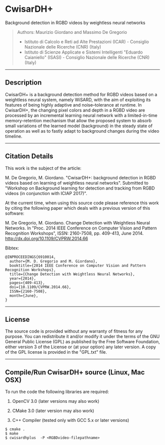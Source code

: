 # CwisarDH+
Background detection in RGBD videos by weightless neural networks

> Authors: Maurizio Giordano and Massimo De Gregorio
> - Istituto di Calcolo e Reti ad Alte Prestazioni (ICAR) - Consiglio Nazionale delle Ricerche (CNR) (Italy)
> - Istituto di Scienze Applicate e Sistemi Intelligenti "Eduardo Caianiello" (ISASI) - Consiglio Nazionale delle Ricerche (CNR) (Italy)

----------------------
Description
----------------------

CwisarDH+ is a background detection method for RGBD videos based on a weightless neural system, 
namely WiSARD, with the aim of exploiting its features of being highly adaptive and 
noise–tolerance at runtime.
In CwisarDH+, the changing pixel colors and depth in a RGBD video are processed by an incremental 
learning neural network with a limited-in-time memory-retention mechanism that allow the
proposed system to absorb small variations of the learned model (background) 
in the steady state of operation as well as to  fastly adapt to background 
changes during the video timeline.

----------------------
Citation Details
----------------------
  
This work is the subject of the article:

M. De Gregorio, M. Giordano.
 "CwisarDH+: background detection in RGBD videos based on learning of weightless neural networks".
 Submitted to "Workshop on Background learning for detection and tracking from RGBD videos (in conjunction with ICIAP 2017)".
 
At the current time, when using this source code please reference this work by citing the following
paper which deals with a previous version of this software:

 M. De Gregorio, M. Giordano.
 Change Detection with Weightless Neural Networks.
 In "Proc. 2014 IEEE Conference on Computer Vision and Pattern Recognition Workshops", 
 ISSN: 2160-7508, pp. 409-413, June 2014.
 http://dx.doi.org/10.1109/CVPRW.2014.66 
 
Bibtex:

```
@INPROCEEDINGS{6910014, 
  author={M. D. Gregorio and M. Giordano}, 
  booktitle={2014 IEEE Conference on Computer Vision and Pattern Recognition Workshops}, 
  title={Change Detection with Weightless Neural Networks}, 
  year={2014}, 
  pages={409-413}, 
  doi={10.1109/CVPRW.2014.66}, 
  ISSN={2160-7508}, 
  month={June},
}
```

----------------------
License
----------------------
  
The source code is provided without any warranty of fitness for any purpose.
You can redistribute it and/or modify it under the terms of the
GNU General Public License (GPL) as published by the Free Software Foundation,
either version 3 of the License or (at your option) any later version.
A copy of the GPL license is provided in the "GPL.txt" file.

----------------------
Compile/Run CwisarDH+ source (Linux, Mac OSX)
----------------------

To run the code the following libraries are required:

1. OpenCV 3.0 (later versions may also work)

2. CMake  3.0  (later version may also work)

3. C++ Compiler (tested only with GCC 5.x or later versions)

```
$ cmake .
$ make
$ cwisardhplus  -P <RGBDvideo-filepathname>
```

